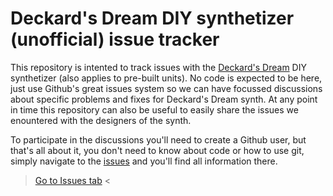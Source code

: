 # Deckard's Dream DIY synthetizer (unofficial) issue tracker

This repository is intented to track issues with the [Deckard's Dream](http://deckardsdream.com/) DIY synthetizer (also applies to pre-built units). No code is expected to be here, just use Github's great issues system so we can have focussed discussions about specific problems and fixes for Deckard's Dream synth. At any point in time this repository can also be useful to easily share the issues we enountered with the designers of the synth.

To participate in the discussions you'll need to create a Github user, but that's all about it, you don't need to know about code or how to use git, simply navigate to the [issues](https://github.com/ffont/ddrm-issues/issues) and you'll find all information there.

> [Go to Issues tab](https://github.com/ffont/ddrm-issues/issues) <
